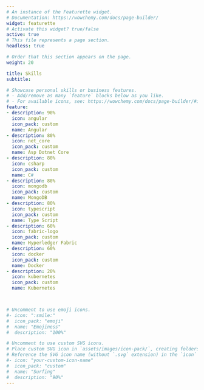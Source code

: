 ```yaml
---
# An instance of the Featurette widget.
# Documentation: https://wowchemy.com/docs/page-builder/
widget: featurette
# Activate this widget? true/false
active: true
# This file represents a page section.
headless: true

# Order that this section appears on the page.
weight: 20

title: Skills
subtitle:

# Showcase personal skills or business features.
# - Add/remove as many `feature` blocks below as you like.
# - For available icons, see: https://wowchemy.com/docs/page-builder/#icons
feature:
- description: 90%
  icon: angular
  icon_pack: custom
  name: Angular
- description: 80%
  icon: net_core
  icon_pack: custom
  name: Asp Dotnet Core
- description: 80%
  icon: csharp
  icon_pack: custom
  name: C#
- description: 80%
  icon: mongodb
  icon_pack: custom
  name: MongoDB
- description: 80%
  icon: typescript
  icon_pack: custom
  name: Type Script
- description: 60%
  icon: fabric-logo 
  icon_pack: custom
  name: Hyperledger Fabric
- description: 60%
  icon: docker
  icon_pack: custom
  name: Docker
- description: 20%
  icon: kubernetes 
  icon_pack: custom
  name: Kubernetes



# Uncomment to use emoji icons.
#- icon: ":smile:"
#  icon_pack: "emoji"
#  name: "Emojiness"
#  description: "100%"  

# Uncomment to use custom SVG icons.
# Place custom SVG icon in `assets/images/icon-pack/`, creating folders if necessary.
# Reference the SVG icon name (without `.svg` extension) in the `icon` field.
#- icon: "your-custom-icon-name"
#  icon_pack: "custom"
#  name: "Surfing"
#  description: "90%"
---
```

